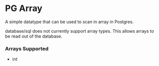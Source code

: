 
# PG Array

A simple datatype that can be used to scan in array in Postgres.

database/sql does not currently support array types.
This allows arrays to be read out of the database.

### Arrays Supported

- int


